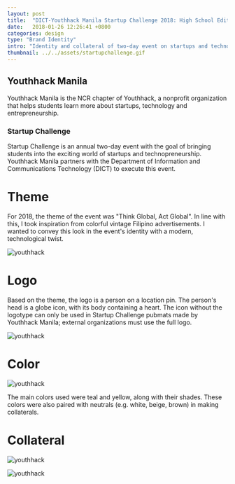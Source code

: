 ```yaml
---
layout: post
title:  "DICT-Youthhack Manila Startup Challenge 2018: High School Edition"
date:   2018-01-26 12:26:41 +0800
categories: design
type: "Brand Identity"
intro: "Identity and collateral of two-day event on startups and technopreneurship for the youth"
thumbnail: ../../assets/startupchallenge.gif
---
```

## Youthhack Manila
Youthhack Manila is the NCR chapter of Youthhack, a nonprofit organization that helps students learn more about startups, technology and entrepreneurship.

### Startup Challenge
Startup Challenge is an annual two-day event with the goal of bringing students into the exciting world of startups and technopreneurship. Youthhack Manila partners with the Department of Information and Communications Technology (DICT) to execute this event.

# Theme
For 2018, the theme of the event was "Think Global, Act Global". In line with this, I took inspiration from colorful vintage Filipino advertisements. I wanted to convey this look in the event's identity with a modern, technological twist.

![youthhack](../../assets/pegs.png)

# Logo
Based on the theme, the logo is a person on a location pin. The person's head is a globe icon, with its body containing a heart. The icon without the logotype can only be used in Startup Challenge pubmats made by Youthhack Manila; external organizations must use the full logo.

![youthhack](../../assets/yhlogo.png)

# Color

![youthhack](../../assets/yhcolor.png)

The main colors used were teal and yellow, along with their shades. These colors were also paired with neutrals (e.g. white, beige, brown) in making collaterals.

# Collateral

![youthhack](../../assets/yh1.png)

![youthhack](../../assets/yh2.png)


